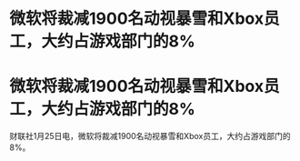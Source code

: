# 微软将裁减1900名动视暴雪和Xbox员工，大约占游戏部门的8%

# 微软将裁减1900名动视暴雪和Xbox员工，大约占游戏部门的8%

财联社1月25日电，微软将裁减1900名动视暴雪和Xbox员工，大约占游戏部门的8%。

